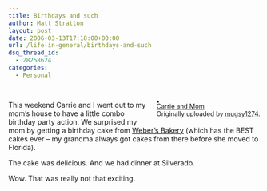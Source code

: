 ```yaml
---
title: Birthdays and such
author: Matt Stratton
layout: post
date: 2006-03-13T17:18:00+00:00
url: /life-in-general/birthdays-and-such
dsq_thread_id:
  - 28258624
categories:
  - Personal

---
```

<div style="float:right;margin-left:10px;margin-bottom:10px;">
  <a href="http://www.flickr.com/photos/mugsy/112153549/" title="photo sharing"><img src="http://static.flickr.com/13/112153549_103e6a98d9_m.jpg" alt="" style="border:solid 2px #000000;" /></a> <br /> <span style="font-size:.9em;margin-top:0;"> <a href="http://www.flickr.com/photos/mugsy/112153549/">Carrie and Mom</a> <br /> Originally uploaded by <a href="http://www.flickr.com/people/mugsy/">mugsy1274</a>. </span>
</div>

This weekend Carrie and I went out to my mom&#8217;s house to have a little combo birthday party action. We surprised my mom by getting a birthday cake from [Weber&#8217;s Bakery][1] (which has the BEST cakes ever &#8211; my grandma always got cakes from there before she moved to Florida). 

The cake was delicious. And we had dinner at Silverado. 

Wow. That was really not that exciting.

 [1]: http://www.webersbakery.com/